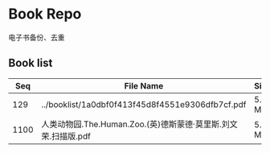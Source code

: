Book Repo
=========

电子书备份、去重

Book list
---------

| Seq | File Name | Size | MD5 |
| --- | --------- | ---- | --- |
| 129 | ../booklist/1a0dbf0f413f45d8f4551e9306dfb7cf.pdf | 5.9 MB | 1a0dbf0f413f45d8f4551e9306dfb7cf | 
| 1100 | 人类动物园.The.Human.Zoo.(英)德斯蒙德·莫里斯.刘文荣.扫描版.pdf | 5.9 MB | 1a0dbf0f413f45d8f4551e9306dfb7cf | 
